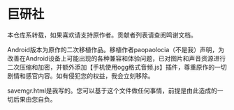 # 巨研社

本仓库系转载，如果喜欢请支持原作者。贡献者列表请查阅鸣谢文档。

Android版本为原作的二次移植作品。移植作者paopaolocia（不是我）声明，为改善在Android设备上可能出现的各种兼容和体验问题，已对图片和声音资源进行二次压缩和加密，并额外添加【手机使用ogg格式音频.js】插件，尊重原作的一切剧情和感官内容。如有侵犯您的权益，我会立刻移除。

savemgr.html是我写的。您可以基于这个文件做任何事情，前提是由此造成的一切后果由您自负。
